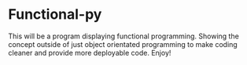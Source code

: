 # Functional-py
This will be a program displaying functional programming. Showing the concept outside of just object orientated programming to make coding cleaner and provide more deployable code. Enjoy!
